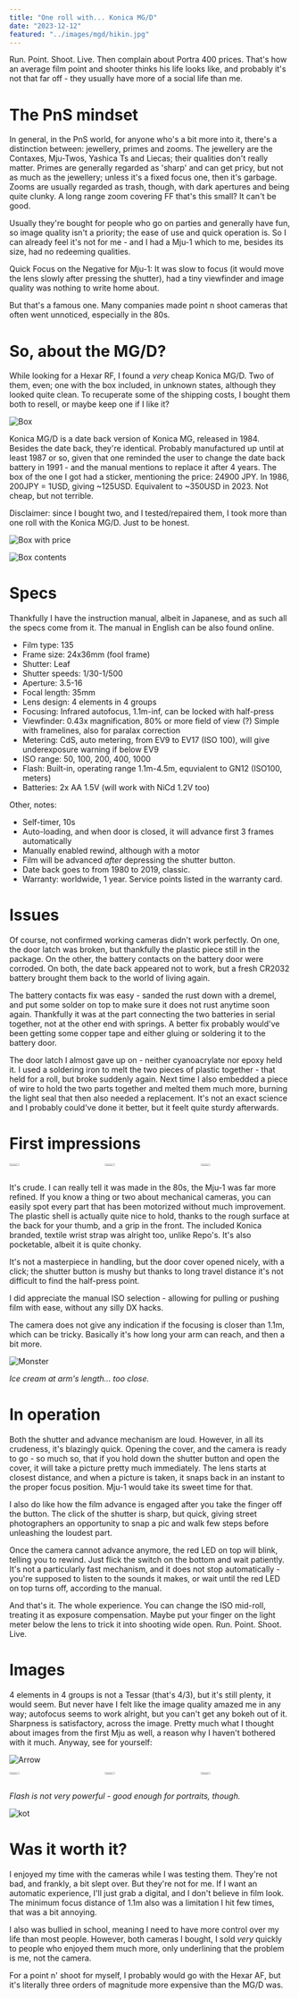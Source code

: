 ```yaml
---
title: "One roll with... Konica MG/D"
date: "2023-12-12"
featured: "../images/mgd/hikin.jpg"
---
```


Run. Point. Shoot. Live. Then complain about Portra 400 prices. That's how an average film point and shooter thinks his life looks like, and probably it's not that far off - they usually have more of a social life than me.

# The PnS mindset

In general, in the PnS world, for anyone who's a bit more into it, there's a distinction between: jewellery, primes and zooms. The jewellery are the Contaxes, Mju-Twos, Yashica Ts and Liecas; their qualities don't really matter. Primes are generally regarded as 'sharp' and can get pricy, but not as much as the jewellery; unless it's a fixed focus one, then it's garbage. Zooms are usually regarded as trash, though, with dark apertures and being quite clunky. A long range zoom covering FF that's this small? It can't be good.

Usually they're bought for people who go on parties and generally have fun, so image quality isn't a priority; the ease of use and quick operation is. So I can already feel it's not for me - and I had a Mju-1 which to me, besides its size, had no redeeming qualities.

Quick Focus on the Negative for Mju-1: It was slow to focus (it would move the lens slowly after pressing the shutter), had a tiny viewfinder and image quality was nothing to write home about.

But that's a famous one. Many companies made point n shoot cameras that often went unnoticed, especially in the 80s.

# So, about the MG/D?

While looking for a Hexar RF, I found a _very_ cheap Konica MG/D. Two of them, even; one with the box included, in unknown states, although they looked quite clean. To recuperate some of the shipping costs, I bought them both to resell, or maybe keep one if I like it?

![Box](../images/mgd/box.jpg)

Konica MG/D is a date back version of Konica MG, released in 1984. Besides the date back, they're identical. Probably manufactured up until at least 1987 or so, given that one reminded the user to change the date back battery in 1991 - and the manual mentions to replace it after 4 years. The box of the one I got had a sticker, mentioning the price: 24900 JPY. In 1986, 200JPY = 1USD, giving ~125USD. Equivalent to ~350USD in 2023. Not cheap, but not terrible.

Disclaimer: since I bought two, and I tested/repaired them, I took more than one roll with the Konica MG/D. Just to be honest.

![Box with price](../images/mgd/box-price.jpg)

![Box contents](../images/mgd/box-instructions.jpg)

# Specs

Thankfully I have the instruction manual, albeit in Japanese, and as such all the specs come from it. The manual in English can be also found online.

* Film type: 135
* Frame size: 24x36mm (fool frame)
* Shutter: Leaf
* Shutter speeds: 1/30-1/500
* Aperture: 3.5-16
* Focal length: 35mm
* Lens design: 4 elements in 4 groups
* Focusing: Infrared autofocus, 1.1m-inf, can be locked with half-press
* Viewfinder: 0.43x magnification, 80% or more field of view (?) Simple with framelines, also for paralax correction
* Metering: CdS, auto metering, from EV9 to EV17 (ISO 100), will give underexposure warning if below EV9
* ISO range: 50, 100, 200, 400, 1000
* Flash: Built-in, operating range 1.1m-4.5m, equvialent to GN12 (ISO100, meters)
* Batteries: 2x AA 1.5V (will work with NiCd 1.2V too)

Other, notes:
* Self-timer, 10s
* Auto-loading, and when door is closed, it will advance first 3 frames automatically
* Manually enabled rewind, although with a motor
* Film will be advanced _after_ depressing the shutter button.
* Date back goes to from 1980 to 2019, classic.
* Warranty: worldwide, 1 year. Service points listed in the warranty card.

# Issues

Of course, not confirmed working cameras didn't work perfectly. On one, the door latch was broken, but thankfully the plastic piece still in the package. On the other, the battery contacts on the battery door were corroded. On both, the date back appeared not to work, but a fresh CR2032 battery brought them back to the world of living again.

The battery contacts fix was easy - sanded the rust down with a dremel, and put some solder on top to make sure it does not rust anytime soon again. Thankfully it was at the part connecting the two batteries in serial together, not at the other end with springs. A better fix probably would've been getting some copper tape and either gluing or soldering it to the battery door.

The door latch I almost gave up on - neither cyanoacrylate nor epoxy held it. I used a soldering iron to melt the two pieces of plastic together - that held for a roll, but broke suddenly again. Next time I also embedded a piece of wire to hold the two parts together and melted them much more, burning the light seal that then also needed a replacement. It's not an exact science and I probably could've done it better, but it feelt quite sturdy afterwards.

# First impressions

<div style="display:flex">
    <div style="flex:1;padding-left;">
        <img src="../images/mgd/frontclosed.jpg" width="33%"/>
    </div>
    <div style="flex:1;padding-left:10px;">
        <img src="../images/mgd/back.jpg" width="33%"/>
    </div>
    <div style="flex:1;padding-left:10px;">
        <img src="../images/mgd/backopen.jpg" width="33%"/>
    </div>
</div>


It's crude. I can really tell it was made in the 80s, the Mju-1 was far more refined. If you know a thing or two about mechanical cameras, you can easily spot every part that has been motorized without much improvement. The plastic shell is actually quite nice to hold, thanks to the rough surface at the back for your thumb, and a grip in the front. The included Konica branded, textile wrist strap was alright too, unlike Repo's. It's also pocketable, albeit it is quite chonky.

It's not a masterpiece in handling, but the door cover opened nicely, with a click; the shutter button is mushy but thanks to long travel distance it's not difficult to find the half-press point.

I did appreciate the manual ISO selection - allowing for pulling or pushing film with ease, without any silly DX hacks.

The camera does not give any indication if the focusing is closer than 1.1m, which can be tricky. Basically it's how long your arm can reach, and then a bit more.

![Monster](../images/mgd/samples/monster.jpg)

_Ice cream at arm's length... too close._

# In operation

Both the shutter and advance mechanism are loud. However, in all its crudeness, it's blazingly quick. Opening the cover, and the camera is ready to go - so much so, that if you hold down the shutter button and open the cover, it will take a picture pretty much immediately. The lens starts at closest distance, and when a picture is taken, it snaps back in an instant to the proper focus position. Mju-1 would take its sweet time for that.

I also do like how the film advance is engaged after you take the finger off the button. The click of the shutter is sharp, but quick, giving street photographers an opportunity to snap a pic and walk few steps before unleashing the loudest part.

Once the camera cannot advance anymore, the red LED on top will blink, telling you to rewind. Just flick the switch on the bottom and wait patiently. It's not a particularly fast mechanism, and it does not stop automatically - you're supposed to listen to the sounds it makes, or wait until the red LED on top turns off, according to the manual.

And that's it. The whole experience. You can change the ISO mid-roll, treating it as exposure compensation. Maybe put your finger on the light meter below the lens to trick it into shooting wide open. Run. Point. Shoot. Live.

# Images

4 elements in 4 groups is not a Tessar (that's 4/3), but it's still plenty, it would seem. But never have I felt like the image quality amazed me in any way; autofocus seems to work alright, but you can't get any bokeh out of it. Sharpness is satisfactory, across the image. Pretty much what I thought about images from the first Mju as well, a reason why I haven't bothered with it much. Anyway, see for yourself:

![Arrow](../images/mgd/samples/arrow.jpg)

<div style="display:flex">
    <div style="flex:1;padding-left;">
        <img src="../images/mgd/samples/toilets.jpg" width="33%"/>
    </div>
    <div style="flex:1;padding-left:10px;">
        <img src="../images/mgd/samples/poster.jpg" width="33%"/>
    </div>
    <div style="flex:1;padding-left:10px;">
        <img src="../images/mgd/samples/forest.jpg" width="33%"/>
    </div>
</div>

_Flash is not very powerful - good enough for portraits, though._

![kot](../images/mgd/samples/kot.jpg)

# Was it worth it?

I enjoyed my time with the cameras while I was testing them. They're not bad, and frankly, a bit slept over. But they're not for me. If I want an automatic experience, I'll just grab a digital, and I don't believe in film look. The minimum focus distance of 1.1m also was a limitation I hit few times, that was a bit annoying.

I also was bullied in school, meaning I need to have more control over my life than most people. However, both cameras I bought, I sold _very_ quickly to people who enjoyed them much more, only underlining that the problem is me, not the camera.

For a point n' shoot for myself, I probably would go with the Hexar AF, but it's literally three orders of magnitude more expensive than the MG/D was.